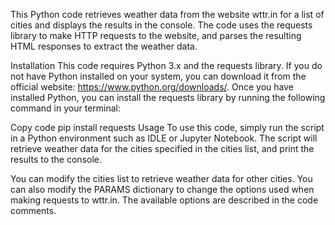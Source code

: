 
This Python code retrieves weather data from the website wttr.in for a list of cities and displays the results in the console. The code uses the requests library to make HTTP requests to the website, and parses the resulting HTML responses to extract the weather data.

Installation
This code requires Python 3.x and the requests library. If you do not have Python installed on your system, you can download it from the official website: https://www.python.org/downloads/. Once you have installed Python, you can install the requests library by running the following command in your terminal:

Copy code
pip install requests
Usage
To use this code, simply run the script in a Python environment such as IDLE or Jupyter Notebook. The script will retrieve weather data for the cities specified in the cities list, and print the results to the console.

You can modify the cities list to retrieve weather data for other cities. You can also modify the PARAMS dictionary to change the options used when making requests to wttr.in. The available options are described in the code comments.

